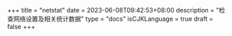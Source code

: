 +++
title = "netstat"
date = 2023-06-08T09:42:53+08:00
description = "检查网络设置及相关统计数据"
type = "docs"
isCJKLanguage = true
draft = false
+++